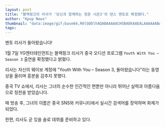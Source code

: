 ```yaml
---
layout: post
title: "블랙핑크의 리사가 '당신과 함께하는 청춘 시즌3'의 댄스 멘토로 확정됐다."
author: "Kpop News"
thumbnail: "data:image/gif;base64,R0lGODlhAQABAAAAACH5BAEKAAEALAAAAAABAAEAAAICTAEAOw=="
tags: 
---
```



멘토 리사가 돌아왔습니다!

1월 7일 YG엔터테인먼트는 블랙핑크 리사가 중국 오디션 프로그램 `Youth With You – Season 3` 출연을 확정했다고 밝혔다.

리사는 자신의 웨이보 계정에 "Youth With You – Season 3, 돌아왔습니다"라는 동영상을 올리며 흥분을 감추지 못했다.

중국 TV 쇼에서, 리사는 그녀의 순수한 인간적인 면뿐만 아니라 뛰어난 실력과 아름다움으로 칭찬을 받았습니다.

매 방송 후, 그녀의 이름은 중국 SNS와 커뮤니티에서 실시간 검색어를 장악하며 화제가 되었다.

한편, 리사도 곧 있을 솔로 데뷔를 준비하고 있다.